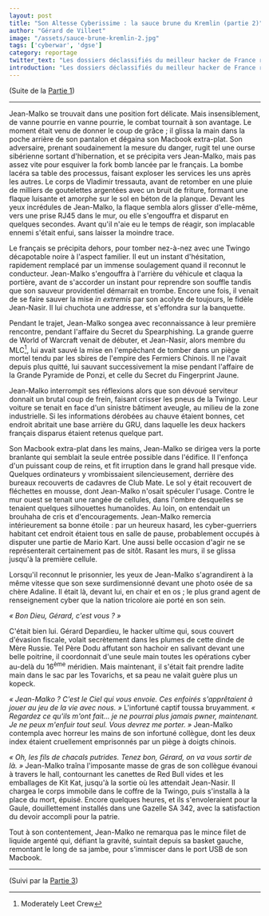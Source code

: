 ```yaml
---
layout: post
title: "Son Altesse Cyberissime : la sauce brune du Kremlin (partie 2)"
author: "Gérard de Villeet"
image: "/assets/sauce-brune-kremlin-2.jpg"
tags: ['cyberwar', 'dgse']
category: reportage
twitter_text: "Les dossiers déclassifiés du meilleur hacker de France révélés"
introduction: "Les dossiers déclassifiés du meilleur hacker de France révélés"
---
```


(Suite de la [Partie 1](https://infauxsec.github.io/reportage/2019/01/24/son-altesse-cyberissime.html))

---

Jean-Malko se trouvait dans une position fort délicate. Mais insensiblement,
de vanne pourrie en vanne pourrie, le combat tournait à son avantage.
Le moment était venu de donner le coup de grâce ; il glissa la main dans
la poche arrière de son pantalon et dégaina son Macbook extra-plat. Son
adversaire,
prenant soudainement la mesure du danger, rugit tel une ourse sibérienne
sortant d'hibernation, et se précipita vers Jean-Malko, mais pas assez
vite pour esquiver la fork bomb lancée par le français. La bombe lacéra sa
table des processus, faisant exploser les services les uns après les autres.
Le corps de Vladimir tressauta, avant de retomber en une pluie de milliers
de goutelettes argentées avec un bruit de friture, formant une flaque luisante et amorphe sur le sol
en béton de la planque. Devant les yeux incrédules de Jean-Malko, la flaque
sembla alors glisser d'elle-même, vers une prise RJ45 dans le mur, ou elle
s'engouffra et disparut en quelques secondes. Avant qu'il n'aie eu le temps
de réagir, son implacable ennemi s'était enfui, sans laisser la moindre trace.

Le français se précipita dehors, pour tomber nez-à-nez avec une Twingo décapotable noire
à l'aspect familier. Il eut un instant d'hésitation, rapidement remplacé
par un immense soulagement quand il reconnut le conducteur. 
Jean-Malko s'engouffra à l'arrière du véhicule et claqua la portière,
avant de s'accorder un instant pour reprendre son souffle
tandis que son sauveur providentiel démarrait en trombe.
Encore une fois, il venait de se faire sauver la mise
*in extremis* par son acolyte de toujours, le fidèle Jean-Nasir.
Il lui chuchota une addresse, et s'effondra sur la banquette.

Pendant le trajet, Jean-Malko songea avec reconnaissance à leur première
rencontre, pendant l'affaire du Secret du Spearphishing. La grande guerre
de World of Warcraft venait de débuter, et Jean-Nasir, alors membre du MLC[^1],
lui avait sauvé la mise en l'empêchant de tomber dans un piège mortel tendu
par les sbires de l'empire des Fermiers Chinois. Il ne l'avait depuis plus quitté,
lui sauvant successivement la mise pendant l'affaire de la Grande Pyramide de Ponzi,
et celle du Secret du Fingerprint Jaune.

Jean-Malko interrompit ses réflexions alors que son dévoué serviteur donnait
un brutal coup de frein, faisant crisser les pneus de la Twingo. Leur voiture
se tenait en face d'un sinistre bâtiment aveugle, au milieu de la zone
industrielle. Si les informations dérobées au chauve étaient bonnes, cet
endroit abritait une base arrière du GRU, dans laquelle les deux hackers
français disparus étaient retenus quelque part.

Son Macbook extra-plat dans les mains, Jean-Malko se dirigea vers la porte branlante
qui semblait la seule entrée possible dans l'édifice. Il l'enfonça d'un puissant
coup de reins, et fit irruption dans le grand hall presque vide. Quelques ordinateurs
y vrombissaient silencieusement, derrière des bureaux recouverts de cadavres de Club Mate.
Le sol y était recouvert de fléchettes en mousse, dont Jean-Malko n'osait spéculer l'usage.
Contre le mur ouest se tenait une rangée de cellules, dans l'ombre desquelles se tenaient
quelques silhouettes humanoïdes. Au loin, on entendait un brouhaha de cris et d'encouragements.
Jean-Malko remercia intérieurement sa bonne étoile : par un heureux hasard, les cyber-guerriers
habitant cet endroit étaient tous en salle de pause, probablement occupés à disputer une partie
de Mario Kart. Une aussi belle occasion d'agir ne se représenterait certainement pas de sitôt.
Rasant les murs, il se glissa jusqu'à la première cellule.

Lorsqu'il reconnut le prisonnier, les yeux de Jean-Malko s'agrandirent à la même vitesse
que son sexe surdimensionné devant une photo osée de sa chère Adaline. Il était là, devant
lui, en chair et en os ; le plus grand agent de renseignement cyber que la nation tricolore
aie porté en son sein.

*« Bon Dieu, Gérard, c'est vous ? »*

C'était bien lui. Gérard Depardieu, le hacker ultime qui, sous couvert d'évasion fiscale,
volait secrètement dans les plumes de cette dinde de Mère Russie. Tel Père Dodu affutant
son hachoir en salivant devant une belle poitrine, il coordonnait d'une seule main toutes
les opérations cyber au-delà du 16<sup>ème</sup> méridien. Mais maintenant, il s'était fait prendre ladite
main dans le sac par les Tovarichs, et sa peau ne valait guère plus un kopeck.

*« Jean-Malko ? C'est le Ciel qui vous envoie. Ces enfoirés s'apprêtaient à jouer au jeu de la
vie avec nous. »* L'infortuné captif toussa bruyamment. *« Regardez ce qu'ils m'ont fait… je
ne pourrai plus jamais pwner, maintenant. Je ne peux m'enfuir tout seul. Vous devrez me porter. »*
Jean-Malko contempla avec horreur les mains de son infortuné collègue, dont les deux
index étaient cruellement emprisonnés par un piège à doigts chinois.

*« Oh, les fils de chacals putrides. Tenez bon, Gérard, on va vous sortir de là. »* Jean-Malko
traîna l'imposante masse de gras de son collègue évanoui à travers le hall,
contournant les canettes de Red Bull vides et les emballages de Kit Kat,
jusqu'à la sortie où les attendait Jean-Nasir. Il chargea le corps immobile dans le coffre de la Twingo,
puis s'installa à la place du mort, épuisé. Encore quelques heures, et ils s'envoleraient
pour la Gaule, douillettement installés dans une Gazelle SA 342, avec la satisfaction du devoir
accompli pour la patrie.

Tout à son contentement, Jean-Malko ne remarqua pas le mince filet de liquide argenté qui, défiant
la gravité, suintait depuis sa basket gauche, remontant le long de sa jambe, pour s'immiscer dans le port USB
de son Macbook.

[^1]: Moderately Leet Crew

---

(Suivi par la [Partie 3](https://infauxsec.github.io/reportage/2019/02/22/son-altesse-cyberissime-3.htm))
